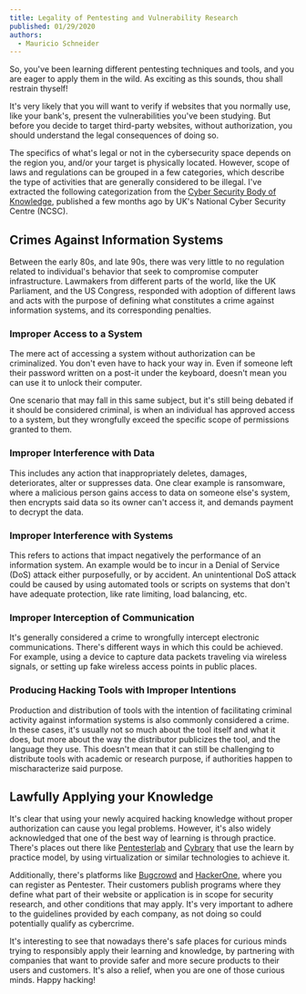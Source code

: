 ```yaml
---
title: Legality of Pentesting and Vulnerability Research
published: 01/29/2020
authors:
  - Mauricio Schneider
---
```



So, you've been learning different pentesting techniques and tools, and you are eager to apply them in the wild. As exciting as this sounds, thou shall restrain thyself!

It's very likely that you will want to verify if websites that you normally use, like your bank's, present the vulnerabilities you've been studying. But before you decide to target third-party websites, without authorization, you should understand the legal consequences of doing so.

The specifics of what's legal or not in the cybersecurity space depends on the region you, and/or your target is physically located. However, scope of laws and regulations can be grouped in a few categories, which describe the type of activities that are generally considered to be illegal. I've extracted the following categorization from the [Cyber Security Body of Knowledge](https://www.ncsc.gov.uk/blog-post/full-version-of-the-cyber-security-body-of-knowledge-published), published a few months ago by UK's National Cyber Security Centre (NCSC).

## Crimes Against Information Systems

Between the early 80s, and late 90s, there was very little to no regulation related to individual's behavior that seek to compromise computer infrastructure. Lawmakers from different parts of the world, like the UK Parliament, and the US Congress, responded with adoption of different laws and acts with the purpose of defining what constitutes a crime against information systems, and its corresponding penalties.

### Improper Access to a System

The mere act of accessing a system without authorization can be criminalized. You don't even have to hack your way in. Even if someone left their password written on a post-it under the keyboard, doesn't mean you can use it to unlock their computer.

One scenario that may fall in this same subject, but it's still being debated if it should be considered criminal, is when an individual has approved access to a system, but they wrongfully exceed the specific scope of permissions granted to them.

### Improper Interference with Data

This includes any action that inappropriately deletes, damages, deteriorates, alter or suppresses data. One clear example is ransomware, where a malicious person gains access to data on someone else's system, then encrypts said data so its owner can't access it, and demands payment to decrypt the data.

### Improper Interference with Systems

This refers to actions that impact negatively the performance of an information system. An example would be to incur in a Denial of Service (DoS) attack either purposefully, or by accident. An unintentional DoS attack could be caused by using automated tools or scripts on systems that don't have adequate protection, like rate limiting, load balancing, etc.

### Improper Interception of Communication

It's generally considered a crime to wrongfully intercept electronic communications. There's different ways in which this could be achieved. For example, using a device to capture data packets traveling via wireless signals, or setting up fake wireless access points in public places.

### Producing Hacking Tools with Improper Intentions

Production and distribution of tools with the intention of facilitating criminal activity against information systems is also commonly considered a crime. In these cases, it's usually not so much about the tool itself and what it does, but more about the way the distributor publicizes the tool, and the language they use. This doesn't mean that it can still be challenging to distribute tools with academic or research purpose, if authorities happen to mischaracterize said purpose.

## Lawfully Applying your Knowledge

It's clear that using your newly acquired hacking knowledge without proper authorization can cause you legal problems. However, it's also widely acknowledged that one of the best way of learning is through practice. There's places out there like [Pentesterlab](https://pentesterlab.com) and [Cybrary](https://cybrary.io) that use the learn by practice model, by using virtualization or similar technologies to achieve it.

Additionally, there's platforms like [Bugcrowd](https://www.bugcrowd.com/hackers/faqs/) and [HackerOne](https://www.hackerone.com/start-hacking), where you can register as Pentester. Their customers publish programs where they define what part of their website or application is in scope for security research, and other conditions that may apply. It's very important to adhere to the guidelines provided by each company, as not doing so could potentially qualify as cybercrime.

It's interesting to see that nowadays there's safe places for curious minds trying to responsibly apply their learning and knowledge, by partnering with companies that want to provide safer and more secure products to their users and customers. It's also a relief, when you are one of those curious minds. Happy hacking!